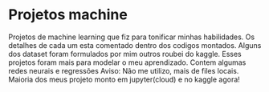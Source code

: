 # Projetos machine
 Projetos de machine learning que fiz para tonificar minhas habilidades.
 Os detalhes de cada um esta comentado dentro dos codigos montados.
 Alguns dos dataset foram formulados por mim outros roubei do kaggle.
 Esses projetos foram mais para modelar o meu aprendizado.
 Contem algumas redes neurais e regressões
 Aviso: Não me utilizo, mais de files locais. Maioria dos meus projeto monto em jupyter(cloud) e no kaggle agora!
